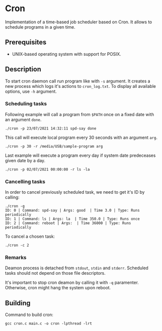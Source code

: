 # Cron
Implementation of a time-based job scheduler based on Cron. It allows to schedule programs in a given time.

## Prerequisites
* UNIX-based operating system with support for POSIX.

## Description
To start cron daemon call run program like with `-s` argument. It creates a new process which logs it's actions to `cron_log.txt`. To display all available options, use `-h` argument.

### Scheduling tasks
Following example will call a program from `$PATH` once on a fixed date with an argument `done`.
```
./cron -p 23/07/2021 14:32:11 spd-say done
```
This call will execute local program every 30 seconds with an argument `arg`.
```
./cron -p 30 -r /media/USB/sample-program arg
```
Last example will execute a program every day if system date predeceases given date by a day.
```
./cron -p 02/07/2021 00:00:00 -r ls -la
```
### Cancelling tasks
In order to cancel previously scheduled task, we need to get it's ID by calling:
```
./cron -g
ID: 0 | Command: spd-say | Args: good  | Time 3.0 | Type: Runs periodically
ID: 1 | Command: ls | Args: la  | Time 350.0 | Type: Runs once
ID: 2 | Command: reboot | Args:  | Time 36000 | Type: Runs periodically
```
To cancel a chosen task:
```
./cron -c 2
```
### Remarks
Deamon process is detached from `stdout`, `stdin` and `stderr`. Scheduled tasks should not depend on those file descriptors.

It's important to stop cron deamon by calling it with `-q` paramenter. Otherwise, cron might hang the system upon reboot.

## Building
Command to build cron:
```
gcc cron.c main.c -o cron -lpthread -lrt
```
